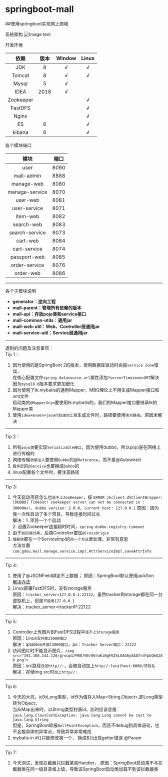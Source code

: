 # springboot-mall
##使用springboot实现网上商城

系统架构
![Image text](https://gitee.com/ashentostudy/study/raw/master/image/systemArchitecture.png)


开发环境

|    依赖    |   版本   |  Window  |   Linux  |
|:----------:|  :----:  |  :----:  |  :----:  |
|JDK |   8   |  √| √  |
|Tomcat |   8   |√| √  |
|Mysql |   5   |√|   |
|IDEA |   2018   |√|   |
|Zookeeper |      | |  √ |
|FastDFS |      | |  √ |
|Nginx |      | |  √ |
|ES |   6   | |  √ |
|kibana |   6   | |  √ |

各个模块端口

|     模块   |   端口   |
|:----------:|  :----:  |
|user    |     8090   |  
|mall-admin|   8888   |
|manage-web  | 8080   |  
|manage-service|     8070   |
|user-web    | 8081   |  
|user-service|       8071   |
|item-web|     8082   |
|search-web|   8083   |
|search-service|     8073   |
|cart-web    | 8084   |
|cart-service|       8074   |
|passport-web| 8085  |
|order-service|      8076   |
|order-web   | 8086  |


----------

各个子模块说明
- **generator：逆向工程**
- **mall-parent：管理所有依赖的版本**
- **mall-api：存放pojo类和service接口**    
- **mall-common-utils：通用jar**
- **mall-web-util：Web、Controller层通用jar**
- **mall-service-util：Service层通用jar**

----------
遇到的问题及注意事项：            
Tip 1：    
1. 因为使用的是SpringBoot 2的版本，使用数据库驱动时会报`service zone`错误，   
   在核心配置文件`spring.datasource.url`属性添加`?serverTimezone=GMT`解决  
   因为`mysql8.0`版本要求更加细化      
2. 因为使用了tk.mybatis的通用Mapper，MBG理论上不用生成Mapper接口和xml文件   
   启动类的`@MapperScan`要使用tk.mybatis的，我们的Mapper接口要继承tk的Mapper<Class>类     
3. 使用`idea+mvaen+java代码逆向工程`生成文件时，路径要使用`绝对路径`。原因未解决  

----------
Tip 2：
1. 所有`pojo类`要实现`Serializable接口`，因为使用dubbo，所以pojo是在网络上进行传输的  
2. 网络传输`依赖注入`要使用`Dubbo`的@`Reference`，而不是@Autowired
3. `服务层`的`@Service`也要换成`Dubbo`的
4. linux配置各个文件时，要注意路径

----------
Tip 3:
1. 今天启动项目怎么也`连不上ZooKeeper`，报 `ERROR zkclient.ZkClientWrapper: [DUBBO] Timeout! zookeeper server can not be connected in : 30000ms!, dubbo version: 2.0.0, current host: 127.0.0.1`
   原因：因为我一次性启动了多个项目，导致连接时间过长  
   解决：1. 项目一个个启动  
         2. 设置Zookeeper连接超时时间，`spring.dubbo.registry.timeout`  
2. 由于`前后端分离`，后端Controller要加`@CrossOrigin`  
3. `增删改`都在一个ServiceImpl的`同一个方法`里处理，非常有意思  
   方法位置`com.gdou.mall.manage.service.impl.AttrServiceImpl.saveAttrInfo`  
   
---------
Tip 4:
1. 使用了@JSONField绑定不上数据； 
   原因：SpringBoot默认使用jackSon  
   [解决办法](https://blog.csdn.net/xuqingge/article/details/53561529)   
2. Linux部署FastDFS时，没有storage服务  
   原因：`tracker_server=127.0.0.1:22122`，虽然tracker和storage都在同一台虚拟机上，但是`不能用127.0.0.1`   
   解决：tracker_server=trackerIP:22122  
   
--------
Tip 5:
1. Controller上传图片到FastDFS过程中`连不上Storage服务`  
   原因：Linux`没开放23000端口`  
   解决：iptables`开放23000端口`，ps：`Tracker Server端口`：`22122`  
2. 访问图片时不能显示图片，`<img src="192.168.141.128/group1/M00/00/00/wKiNgF6IhLOAG6y8AATrdYpbQmQ186.png">`  
   原因：src路径`没加http//:`，会被自动加上`http//:localhost:8080/项目名`  
   解决：存储Img src时`加上http//:`  
   
----------
Tip 6:
1. 今天的大坑，id为Long类型，id作为值存入Map<String,Object>,即Long类型转为Object，  
   当从Map出来时，以String类型封装id，此时应该会报`java.lang.ClassCastException: java.lang.Long cannot be cast to java.lang.String`  
   但是，SpringBoot却报`NullPointException`，而且不debug到具体语句，也不会报具体的异常点，导致异常非常难找
2. mybatis in #{}只能修改第一个， 换成${}出现getter错误
   @Param

---------
Tip 7:
1. 今天测试，发现拦截器只拦截某些Handler，
   原因：SpringBoot启动类不与拦截器类在同一级目录或上级，导致该SpringBoot启动类加载不到该拦截器类
